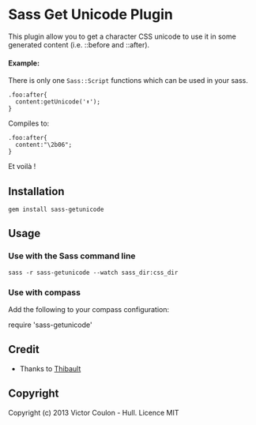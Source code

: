 # Sass Get Unicode Plugin

This plugin allow you to get a character CSS unicode to use it in some generated content (i.e. ::before and ::after).

#### Example:

There is only one ``Sass::Script`` functions which can be used in your sass.

    .foo:after{
      content:getUnicode('⬆');
    }
    
Compiles to:

    .foo:after{
      content:"\2b06";
    }
    
Et voilà !

## Installation

    gem install sass-getunicode
  
## Usage

### Use with the Sass command line

    sass -r sass-getunicode --watch sass_dir:css_dir
  
### Use with compass

Add the following to your compass configuration:

  require 'sass-getunicode'

## Credit

* Thanks to [Thibault](http://http://sweetdub.com/)

## Copyright
Copyright (c) 2013 Victor Coulon - Hull. Licence MIT